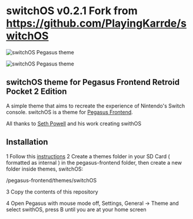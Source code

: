# switchOS v0.2.1 Fork from https://github.com/PlayingKarrde/switchOS

![switchOS Pegasus theme](https://i.imgur.com/4EUrWRV.jpg)

![switchOS Pegasus theme](https://i.imgur.com/yFCqOaY.png)

## switchOS theme for Pegasus Frontend Retroid Pocket 2 Edition

A simple theme that aims to recreate the experience of Nintendo's Switch console. switchOS is a theme for [Pegasus Frontend](http://pegasus-frontend.org/).

All thanks to [Seth Powell](https://github.com/PlayingKarrde) and his work creating swithOS 

## Installation
1 Follow this [instructions](https://github.com/dragoonDorise/switchOS)
2 Create a themes folder in your SD Card ( formatted as internal ) in the pegasus-frontend folder, then create a new folder inside themes, switchOS:
  
  /pegasus-frontend/themes/switchOS

3 Copy the contents of this repository

4 Open Pegasus with mouse mode off, Settings, General -> Theme and select swithOS, press B until you are at your home screen